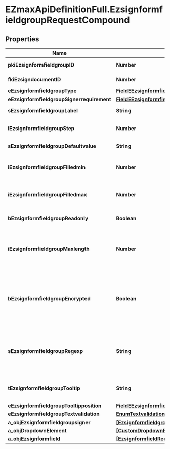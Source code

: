 # EZmaxApiDefinitionFull.EzsignformfieldgroupRequestCompound

## Properties

Name | Type | Description | Notes
------------ | ------------- | ------------- | -------------
**pkiEzsignformfieldgroupID** | **Number** | The unique ID of the Ezsignformfieldgroup | [optional] 
**fkiEzsigndocumentID** | **Number** | The unique ID of the Ezsigndocument | 
**eEzsignformfieldgroupType** | [**FieldEEzsignformfieldgroupType**](FieldEEzsignformfieldgroupType.md) |  | 
**eEzsignformfieldgroupSignerrequirement** | [**FieldEEzsignformfieldgroupSignerrequirement**](FieldEEzsignformfieldgroupSignerrequirement.md) |  | 
**sEzsignformfieldgroupLabel** | **String** | The Label for the Ezsignformfieldgroup | 
**iEzsignformfieldgroupStep** | **Number** | The step when the Ezsignsigner will be invited to fill the form fields | 
**sEzsignformfieldgroupDefaultvalue** | **String** | The default value for the Ezsignformfieldgroup | 
**iEzsignformfieldgroupFilledmin** | **Number** | The minimum number of Ezsignformfield that must be filled in the Ezsignformfieldgroup | 
**iEzsignformfieldgroupFilledmax** | **Number** | The maximum number of Ezsignformfield that must be filled in the Ezsignformfieldgroup | 
**bEzsignformfieldgroupReadonly** | **Boolean** | Whether the Ezsignformfieldgroup is read only or not. | 
**iEzsignformfieldgroupMaxlength** | **Number** | The maximum length for the value in the Ezsignformfieldgroup  This can only be set if eEzsignformfieldgroupType is **Text** or **Textarea** | [optional] 
**bEzsignformfieldgroupEncrypted** | **Boolean** | Whether the Ezsignformfieldgroup is encrypted in the database or not. Encrypted values are not displayed on the Ezsigndocument. This can only be set if eEzsignformfieldgroupType is **Text** or **Textarea** | [optional] 
**sEzsignformfieldgroupRegexp** | **String** | A regular expression to indicate what values are acceptable for the Ezsignformfieldgroup.  This can only be set if eEzsignformfieldgroupType is **Text** or **Textarea** | [optional] 
**tEzsignformfieldgroupTooltip** | **String** | A tooltip that will be presented to Ezsignsigner about the Ezsignformfieldgroup | [optional] 
**eEzsignformfieldgroupTooltipposition** | [**FieldEEzsignformfieldgroupTooltipposition**](FieldEEzsignformfieldgroupTooltipposition.md) |  | [optional] 
**eEzsignformfieldgroupTextvalidation** | [**EnumTextvalidation**](EnumTextvalidation.md) |  | [optional] 
**a_objEzsignformfieldgroupsigner** | [**[EzsignformfieldgroupsignerRequestCompound]**](EzsignformfieldgroupsignerRequestCompound.md) |  | 
**a_objDropdownElement** | [**[CustomDropdownElementRequestCompound]**](CustomDropdownElementRequestCompound.md) |  | [optional] 
**a_objEzsignformfield** | [**[EzsignformfieldRequestCompound]**](EzsignformfieldRequestCompound.md) |  | 


